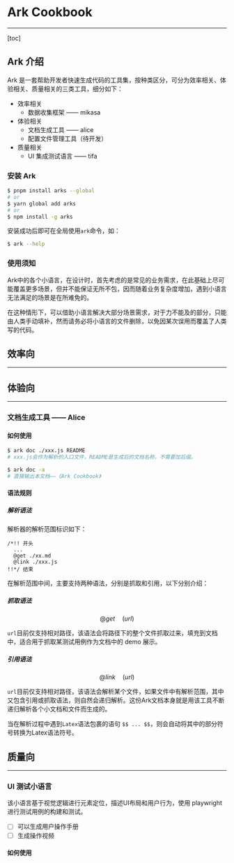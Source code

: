 
# Ark Cookbook

---

[toc]

<div style="page-break-after: always;"></div>

## Ark 介绍

Ark 是一套帮助开发者快速生成代码的工具集，按种类区分，可分为效率相关、体验相关、质量相关的三类工具，细分如下：

- 效率相关
  - 数据收集框架 —— mikasa
- 体验相关
  - 文档生成工具 —— alice
  - 配置文件管理工具（待开发）
- 质量相关
  - UI 集成测试语言 —— tifa

### 安装 Ark

```bash
$ pnpm install arks --global 
# or
$ yarn global add arks
# or
$ npm install -g arks
```

安装成功后即可在全局使用`ark`命令，如：

```bash
$ ark --help
```

### 使用须知

Ark中的各个小语言，在设计时，首先考虑的是常见的业务需求，在此基础上尽可能覆盖更多场景，但并不能保证无所不包，因而随着业务复杂度增加，遇到小语言无法满足的场景是在所难免的。

在这种情形下，可以借助小语言解决大部分场景需求，对于力不能及的部分，只能由人类手动填补，然而请务必将小语言的文件删除，以免因某次误用而覆盖了人类写的代码。

<div style="page-break-after: always;"></div>

## 效率向

---

<div style="page-break-after: always;"></div>

## 体验向

---

### 文档生成工具 —— Alice

#### 如何使用

```bash
$ ark doc ./xxx.js README
# xxx.js会作为解析的入口文件，README是生成后的文档名称，不需要加后缀。

$ ark doc -a
# 直接输出本文档——《Ark Cookbook》
```
#### 语法规则

##### 解析语法

解析器的解析范围标识如下：

```
/*!! 开头
  ...
  @get ./xx.md
  @link ./xxx.js
!!*/ 结束
```

在解析范围中间，主要支持两种语法，分别是抓取和引用，以下分别介绍：

##### 抓取语法

$$
@get \quad (url)
$$

`url`目前仅支持相对路径，该语法会将路径下的整个文件抓取过来，填充到文档中，适合用于抓取某测试用例作为文档中的 demo 展示。

##### 引用语法

$$
@link \quad (url)
$$

`url`目前仅支持相对路径，该语法会解析某个文件，如果文件中有解析范围，其中又包含引用或抓取语法，则自然会递归解析。这份Ark文档本身就是用该工具不断递归解析各个小文档和文件而生成的。

当在解析过程中遇到`Latex`语法包裹的语句 `$$ ... $$`，则会自动将其中的部分符号转换为Latex语法符号。

<div style="page-break-after: always;"></div>

## 质量向

---

### UI 测试小语言

该小语言基于视觉逻辑进行元素定位，描述UI布局和用户行为，使用 playwright 进行测试用例的构建和测试。

- [ ] 可以生成用户操作手册
- [ ] 生成操作视频

#### 如何使用

